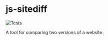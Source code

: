 # js-sitediff

[![Tests](https://github.com/cleaver/jssitediff/actions/workflows/nodejs-ci.yaml/badge.svg)](https://github.com/cleaver/jssitediff/actions/workflows/nodejs-ci.yaml)

A tool for comparing two versions of a website.

